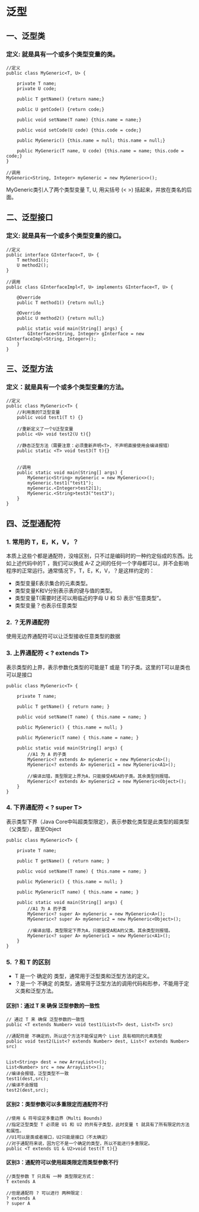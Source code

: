# 泛型

## 一、泛型类
### 定义: 就是具有一个或多个类型变量的类。
```
//定义
public class MyGeneric<T, U> {

    private T name;
    private U code;

    public T getName() {return name;}

    public U getCode() {return code;}

    public void setName(T name) {this.name = name;}
    
    public void setCode(U code) {this.code = code;}

    public MyGeneric() {this.name = null; this.name = null;}

    public MyGeneric(T name, U code) {this.name = name; this.code = code;}
}

//调用
MyGeneric<String, Integer> myGeneric = new MyGeneric<>();
```

MyGeneric类引人了两个类型变量 T, U, 用尖括号 (< >) 括起来，并放在类名的后面。


## 二、泛型接口
### 定义:  就是具有一个或多个类型变量的接口。
```
//定义
public interface GInterface<T, U> {
    T method1();
    U method2();
}

//调用
public class GInterfaceImpl<T, U> implements GInterface<T, U> {
    
    @Override
    public T method1() {return null;}

    @Override
    public U method2() {return null;}

    public static void main(String[] args) {
        GInterface<String, Integer> gInterface = new GInterfaceImpl<String, Integer>();
    }
}
```

## 三、泛型方法
### 定义：就是具有一个或多个类型变量的方法。
```
//定义
public class MyGeneric<T> {
    //利用类的T泛型变量
    public void test1(T t) {}
    
    //重新定义了一个U泛型变量
    public <U> void test2(U t){}
    
    //静态泛型方法（需要注意：必须重新声明<T>, 不声明直接使用会编译报错）
    public static <T> void test3(T t){}
    
    
    //调用
    public static void main(String[] args) {
        MyGeneric<String> myGeneric = new MyGeneric<>();
        myGeneric.test1("test1");
        myGeneric.<Integer>test2(1);
        MyGeneric.<String>test3("test3");
    }
}
```

## 四、泛型通配符
### 1. 常用的 T，E，K，V，？
本质上这些个都是通配符，没啥区别，只不过是编码时的一种约定俗成的东西。比如上述代码中的T ，我们可以换成 A-Z 之间的任何一个字母都可以，并不会影响程序的正常运行。通常情况下，T，E，K，V，？是这样约定的：
* 类型变量E表示集合的元素类型。
* 类型变量K和V分别表示表的键与值的类型。
* 类型变量T(需要时还可以用临近的字母 U 和 S) 表示“任意类型”。
* 类型变量？也表示任意类型

### 2. ？无界通配符
使用无边界通配符可以让泛型接收任意类型的数据

### 3. 上界通配符 < ? extends T>
表示类型的上界，表示参数化类型的可能是T 或是 T的子类。这里的T可以是类也可以是接口
```
public class MyGeneric<T> {

    private T name;

    public T getName() { return name; }

    public void setName(T name) { this.name = name; }

    public MyGeneric() { this.name = null; }

    public MyGeneric(T name) { this.name = name; }

    public static void main(String[] args) {
        //A1 为 A 的子类
        MyGeneric<? extends A> myGeneric = new MyGeneric<A>();
        MyGeneric<? extends A> myGeneric1 = new MyGeneric<A1>();

        //编译出错，类型限定上界为A，只能接受A和A的子类。其余类型则报错。
        MyGeneric<? extends A> myGeneric2 = new MyGeneric<Object>();
    }
}
```

### 4. 下界通配符 < ? super T>
表示类型下界（Java Core中叫超类型限定），表示参数化类型是此类型的超类型（父类型），直至Object
```
public class MyGeneric<T> {

    private T name;

    public T getName() { return name; }

    public void setName(T name) { this.name = name; }

    public MyGeneric() { this.name = null; }

    public MyGeneric(T name) { this.name = name; }

    public static void main(String[] args) {
        //A1 为 A 的子类
        MyGeneric<? super A> myGeneric = new MyGeneric<A>();
        MyGeneric<? super A> myGeneric2 = new MyGeneric<Object>();

        //编译出错，类型限定下界为A，只能接受A和A的父类。其余类型则报错。
        MyGeneric<? super A> myGeneric1 = new MyGeneric<A1>();
    }
}
```

### 5. ？和 T 的区别
* T 是一个 确定的 类型，通常用于泛型类和泛型方法的定义。
* ？是一个 不确定 的类型，通常用于泛型方法的调用代码和形参，不能用于定义类和泛型方法。
#### 区别1：通过 T 来 确保 泛型参数的一致性
```
// 通过 T 来 确保 泛型参数的一致性
public <T extends Number> void test1(List<T> dest, List<T> src)

//通配符是 不确定的，所以这个方法不能保证两个 List 具有相同的元素类型
public void test2(List<? extends Number> dest, List<? extends Number> src)


List<String> dest = new ArrayList<>();
List<Number> src = new ArrayList<>();
//编译会报错，泛型类型不一致
test1(dest,src);
//编译不会报错
test2(dest,src);
```

#### 区别2：类型参数可以多重限定而通配符不行
```
//使用 & 符号设定多重边界（Multi Bounds)
//指定泛型类型 T 必须是 U1 和 U2 的共有子类型，此时变量 t 就具有了所有限定的方法和属性。
//U1可以是类或者接口，U2只能是接口（不太确定）
//对于通配符来说，因为它不是一个确定的类型，所以不能进行多重限定。
public <T extends U1 & U2>void test(T t){}
```

#### 区别3：通配符可以使用超类限定而类型参数不行
```
//类型参数 T 只具有 一种 类型限定方式：
T extends A

//但是通配符 ? 可以进行 两种限定：
? extends A
? super A
```

